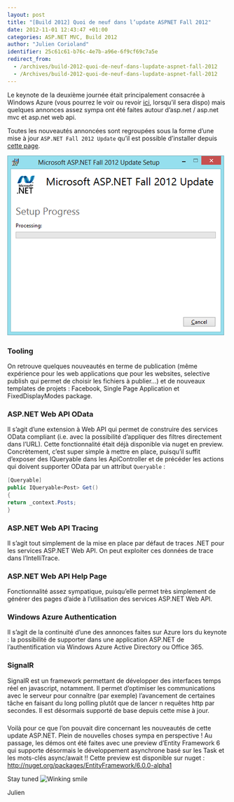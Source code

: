 ```yaml
---
layout: post
title: "[Build 2012] Quoi de neuf dans l’update ASPNET Fall 2012"
date: 2012-11-01 12:43:47 +01:00
categories: ASP.NET MVC, Build 2012
author: "Julien Corioland"
identifier: 25c61c61-b76c-4e7b-a96e-6f9cf69c7a5e
redirect_from:
  - /archives/build-2012-quoi-de-neuf-dans-lupdate-aspnet-fall-2012
  - /Archives/build-2012-quoi-de-neuf-dans-lupdate-aspnet-fall-2012
---
```


Le keynote de la deuxième journée était principalement consacrée à Windows Azure (vous pourrez le voir ou revoir [ici](http://channel9.msdn.com/Events/Build/2012/1-002), lorsqu’il sera dispo) mais quelques annonces assez sympa ont été faites autour d’asp.net / asp.net mvc et asp.net web api.

Toutes les nouveautés annoncées sont regroupées sous la forme d’une mise à jour `ASP.NET Fall 2012 Update` qu’il est possible d’installer depuis [cette page](http://www.asp.net/vnext/overview).

![image](/images/build-2012-quoi-de-neuf-dans-lupdate-aspnet-fall-2012/fall-update_422F1D0C.png)

### Tooling

On retrouve quelques nouveautés en terme de publication (même expérience pour les web applications que pour les websites, selective publish qui permet de choisir les fichiers à publier…) et de nouveaux templates de projets : Facebook, Single Page Application et FixedDisplayModes package.

### ASP.NET Web API OData

Il s’agit d’une extension à Web API qui permet de construire des services OData compliant (i.e. avec la possibilité d’appliquer des filtres directement dans l’URL). Cette fonctionnalité était déjà disponible via nuget en preview. Concrètement, c’est super simple à mettre en place, puisqu’il suffit d’exposer des IQueryable dans les ApiController et de précéder les actions qui doivent supporter OData par un attribut `Queryable` :

```csharp
[Queryable]
public IQueryable<Post> Get()
{
return _context.Posts;
}
```
### ASP.NET Web API Tracing

Il s’agit tout simplement de la mise en place par défaut de traces .NET pour les services ASP.NET Web API. On peut exploiter ces données de trace dans l’IntelliTrace.

###

### ASP.NET Web API Help Page

Fonctionnalité assez sympatique, puisqu’elle permet très simplement de générer des pages d’aide à l’utilisation des services ASP.NET Web API.

### Windows Azure Authentication

Il s’agit de la continuité d’une des annonces faites sur Azure lors du keynote : la possibilité de supporter dans une application ASP.NET de l’authentification via Windows Azure Active Directory ou Office 365.

### SignalR

SignalR est un framework permettant de développer des interfaces temps réel en javascript, notamment. Il permet d’optimiser les communications avec le serveur pour connaître (par exemple) l’avancement de certaines tâche en faisant du long polling plutôt que de lancer n requêtes http par secondes. Il est désormais supporté de base depuis cette mise à jour.

###

Voilà pour ce que l’on pouvait dire concernant les nouveautés de cette update ASP.NET. Plein de nouvelles choses sympa en perspective ! Au passage, les démos ont été faites avec une preview d’Entity Framework 6 qui supporte désormais le développement asynchrone basé sur les Task et les mots-clés async/await !! Cette preview est disponible sur nuget : <a title="http://nuget.org/packages/EntityFramework/6.0.0-alpha1" href="http://nuget.org/packages/EntityFramework/6.0.0-alpha1">http://nuget.org/packages/EntityFramework/6.0.0-alpha1</a>

Stay tuned <img class="wlEmoticon wlEmoticon-winkingsmile" style="border-top-style: none; border-left-style: none; border-bottom-style: none; border-right-style: none" alt="Winking smile" src="https://juliencorioland.blob.core.windows.net/medias/wlEmoticon-winkingsmile_6D270B11.png">

Julien

